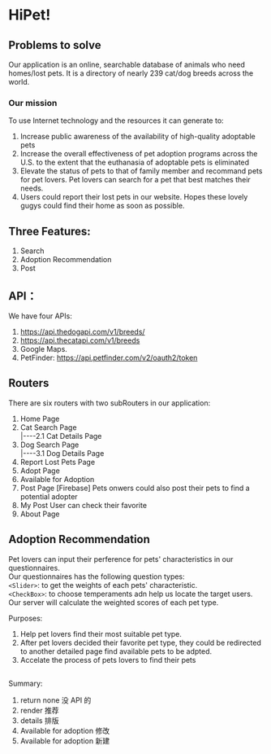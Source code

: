 # HiPet!

## Problems to solve

Our application is an online, searchable database of animals who need homes/lost pets.
It is a directory of nearly 239 cat/dog breeds across the world.

### Our mission

To use Internet technology and the resources it can generate to:

1. Increase public awareness of the availability of high-quality adoptable pets
2. Increase the overall effectiveness of pet adoption programs across the U.S. to the extent that the euthanasia of adoptable pets is eliminated
3. Elevate the status of pets to that of family member and recommand pets for pet lovers. Pet lovers can search for a pet that best matches their needs.
4. Users could report their lost pets in our website. Hopes these lovely gugys could find their home as soon as possible.

## Three Features:

1. Search
2. Adoption Recommendation
3. Post

## API：

We have four APIs:

1. https://api.thedogapi.com/v1/breeds/
2. https://api.thecatapi.com/v1/breeds
3. Google Maps.
4. PetFinder: https://api.petfinder.com/v2/oauth2/token

## Routers

There are six routers with two subRouters in our application:

1. Home Page
2. Cat Search Page  
   |----2.1 Cat Details Page
3. Dog Search Page  
   |----3.1 Dog Details Page
4. Report Lost Pets Page
5. Adopt Page
6. Available for Adoption
7. Post Page [Firebase]
   Pets onwers could also post their pets to find a potential adopter
8. My Post
   User can check their favorite
9. About Page

## Adoption Recommendation

Pet lovers can input their perference for pets' characteristics in our questionnaires.  
Our questionnaires has the following question types:  
`<Slider>`: to get the weights of each pets' characteristic.  
`<CheckBox>`: to choose temperaments adn help us locate the target users.  
Our server will calculate the weighted scores of each pet type.

Purposes:

1. Help pet lovers find their most suitable pet type.
2. After pet lovers decided their favorite pet type, they could be redirected to another detailed page find available pets to be adpted.
3. Accelate the process of pets lovers to find their pets

##

Summary:

1. return none 没 API 的
2. render 推荐
3. details 排版
4. Available for adoption 修改
5. Available for adoption 新建
